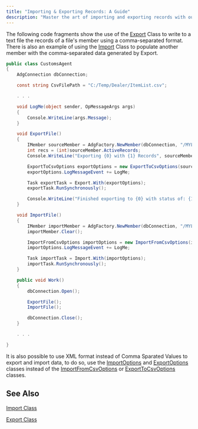```yaml
---
title: "Importing & Exporting Records: A Guide"
description: "Master the art of importing and exporting records with our comprehensive guide. Learn tips for efficient data management."
---
```


The following code fragments show the use of the [Export](/reference/datagate/datagate-client/export.html) Class to write to a text file the records of a file's member using a comma-separated format.  There is also an example of using the [Import](/reference/datagate/datagate-client/import.html) Class to populate another member with the comma-separated data generated by Export.

```cs
public class CustomsAgent
{
    AdgConnection dbConnection;

    const string CsvFilePath = "C:/Temp/Dealer/ItemList.csv";

    . . .

    void LogMe(object sender, OpMessageArgs args)
    {
        Console.WriteLine(args.Message);
    }

    void ExportFile()
    {
        IMember sourceMember = AdgFactory.NewMember(dbConnection, "/MYLIB/ITEMMASTER/ITEMMASTER");
        int recs = (int)sourceMember.ActiveRecords;
        Console.WriteLine("Exporting {0} with {1} Records", sourceMember, recs);

        ExportToCsvOptions exportOptions = new ExportToCsvOptions(sourceMember, CsvFilePath, ExportAccessMode.Key);
        exportOptions.LogMessageEvent += LogMe;

        Task exportTask = Export.With(exportOptions);
        exportTask.RunSynchronously();

        Console.WriteLine("Finished exporting to {0} with status of: {1}", CsvFilePath, exportTask.Status);
    }

    void ImportFile()
    {
        IMember importMember = AdgFactory.NewMember(dbConnection, "/MYLIB/ITEM_EMPTY/ITEM_EMPTY");
        importMember.Clear();

        ImportFromCsvOptions importOptions = new ImportFromCsvOptions(importMember, CsvFilePath);
        importOptions.LogMessageEvent += LogMe;

        Task importTask = Import.With(importOptions);
        importTask.RunSynchronously();
    }

    public void Work()
    {
        dbConnection.Open();

        ExportFile();
        ImportFile();

        dbConnection.Close();
    }

    . . .

}
```

It is also possible to use XML format instead of Comma Sparated Values to export and import data, to do so, use the [ImportOptions](/reference/datagate/datagate-client/import-options.html) and [ExportOptions](/reference/datagate/datagate-client/export-options.html)  classes instead of the [ImportFromCsvOptions](/reference/datagate/datagate-client/import-from-csv-options.html)  or [ExportToCsvOptions](/reference/datagate/datagate-client/export-to-csv-options.html)  classes.

## See Also

[Import Class](/reference/datagate/datagate-client/import.html)

[Export Class](/reference/datagate/datagate-client/export.html)

